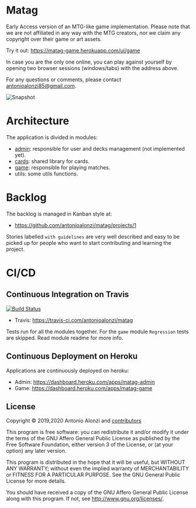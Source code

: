 # Matag

Early Access version of an MTG-like game implementation.
Please note that we are not affiliated in any way with the MTG creators, nor we claim any copyright over their game or art assets.

Try it out: https://matag-game.herokuapp.com/ui/game

In case you are the only one online, you can play against yourself by opening two browser sessions (windows/tabs) with the address above.

For any questions or comments, please contact antonioalonzi85@gmail.com.

![Snapshot](README_SNAPSHOT.png)



# Architecture

The application is divided in modules:
- [admin](admin/README.md): responsible for user and decks management (not implemented yet).
- [cards](cards/README.md): shared library for cards.
- [game](game/README.md): responsible for playing matches.
- utils: some utils functions.



# Backlog

The backlog is managed in Kanban style at:
 - https://github.com/antonioalonzi/matag/projects/1
 
Stories labelled `with guidelines` are very well described and easy to be picked up for people who want to start
contributing and learning the project.


# CI/CD

## Continuous Integration on Travis

[![Build Status](https://travis-ci.com/antonioalonzi/matag.svg?branch=master)](https://travis-ci.com/antonioalonzi/matag)

 - Travis: https://travis-ci.com/antonioalonzi/matag

Tests run for all the modules together.
For the `game` module `Regression` tests are skipped. Read module readme for more info.

## Continuous Deployment on Heroku

Applications are continuously deployed on heroku:
 - Admin: https://dashboard.heroku.com/apps/matag-admin
 - Game: https://dashboard.heroku.com/apps/matag-game


## License

Copyright © 2019,2020 Antonio Alonzi and [contributors](https://github.com/antonioalonzi/matag/graphs/contributors)

This program is free software: you can redistribute it and/or modify
it under the terms of the GNU Affero General Public License as published by
the Free Software Foundation, either version 3 of the License, or
(at your option) any later version.

This program is distributed in the hope that it will be useful,
but WITHOUT ANY WARRANTY; without even the implied warranty of
MERCHANTABILITY or FITNESS FOR A PARTICULAR PURPOSE. See the
GNU General Public License for more details.

You should have received a copy of the GNU Affero General Public License
along with this program. If not, see <http://www.gnu.org/licenses/>.
